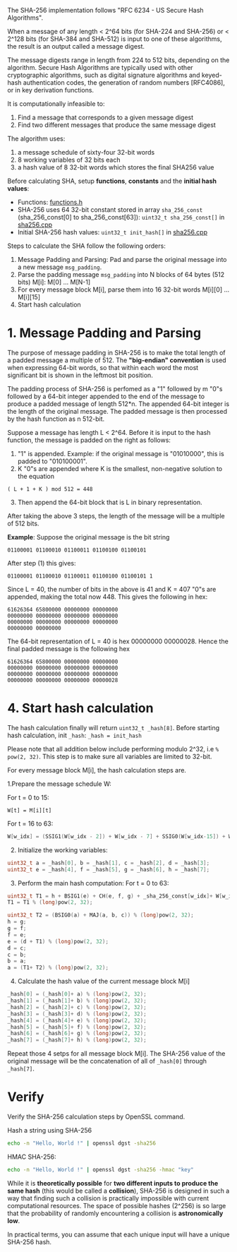 The SHA-256 implementation follows "RFC 6234 - US Secure Hash Algorithms".

When a message of any length < 2^64 bits (for SHA-224 and SHA-256) or < 2^128 bits (for SHA-384 and SHA-512) is input to one of these algorithms, the result is an output called a message digest.

The message digests range in length from 224 to 512 bits, depending on the algorithm. Secure Hash Algorithms are typically used with other cryptographic algorithms, such as digital signature algorithms and keyed-hash authentication codes, the generation of random numbers [RFC4086], or in key derivation functions.

It is computationally infeasible to:
1. Find a message that corresponds to a given message digest
2. Find two different messages that produce the same message digest

The algorithm uses:
1. a message schedule of sixty-four 32-bit words
2. 8 working variables of 32 bits each
3. a hash value of 8 32-bit words which stores the final SHA256 value

Before calculating SHA, setup **functions**, **constants** and the **initial hash values**:
* Functions: [functions.h](functions.h)
* SHA-256 uses 64 32-bit constant stored in array ``sha_256_const`` (sha_256_const[0] to sha_256_const[63]):  ``uint32_t sha_256_const[]`` in [sha256.cpp](sha256.cpp)
* Initial SHA-256 hash values: ``uint32_t init_hash[]`` in [sha256.cpp](sha256.cpp)

Steps to calculate the SHA follow the following orders:
1. Message Padding and Parsing: Pad and parse the original message into a new message ``msg_padding``.
2. Parse the padding message ``msg_padding`` into N blocks of 64 bytes (512 bits) M[i]: M[0] ... M[N-1]
3. For every message block M[i], parse them into 16 32-bit words M[i][0] ... M[i][15]
4. Start hash calculation   

# 1. Message Padding and Parsing

The purpose of message padding in SHA-256 is to make the total length of a padded message a multiple of 512. The **"big-endian" convention** is used when expressing 64-bit words, so that within each word the most significant bit is shown in the leftmost bit position.

The padding process of SHA-256 is perfomed as a "1" followed by m "0"s followed by a 64-bit integer appended to the end of the message to produce a padded message of length 512*n. The appended 64-bit integer is the length of the original message. The padded message is then processed by the hash function as n 512-bit.

Suppose a message has length L < 2^64. Before it is input to the hash function, the message is padded on the right as follows:
1. "1" is appended. Example: if the original message is "01010000", this is padded to "010100001".
2.  K "0"s are appended where K is the smallest, non-negative solution to the equation
```
( L + 1 + K ) mod 512 = 448
```
3. Then append the 64-bit block that is L in binary representation.

After taking the above 3 steps, the length of the message will be a multiple of 512 bits.

**Example**: Suppose the original message is the bit string
```
01100001 01100010 01100011 01100100 01100101
```
After step (1) this gives:
```
01100001 01100010 01100011 01100100 01100101 1
```
Since L = 40, the number of bits in the above is 41 and K = 407 "0"s are appended, making the total now 448. This gives the following in hex:
```
61626364 65800000 00000000 00000000
00000000 00000000 00000000 00000000
00000000 00000000 00000000 00000000
00000000 00000000
```
The 64-bit representation of L = 40 is hex 00000000 00000028. Hence the final padded message is the following hex
```
61626364 65800000 00000000 00000000
00000000 00000000 00000000 00000000
00000000 00000000 00000000 00000000
00000000 00000000 00000000 00000028
```
# 4. Start hash calculation   
The hash calculation finally will return ``uint32_t _hash[8]``. Before starting hash calculation, init ``_hash``: ``_hash = init_hash``

Please note that all addition below include performing modulo 2^32, i.e ``% pow(2, 32)``. This step is to make sure all variables are limited to 32-bit.

For every message block M[i], the hash calculation steps are.

1.Prepare the message schedule W:

For t = 0 to 15:
```
W[t] = M[i][t]
```
For t = 16 to 63:
```c
W[w_idx] = (SSIG1(W[w_idx - 2]) + W[w_idx - 7] + SSIG0(W[w_idx-15]) + W[w_idx - 16] ) % (long) pow(2, 32);
```

2. Initialize the working variables:
```c
uint32_t a = _hash[0], b = _hash[1], c = _hash[2], d = _hash[3];
uint32_t e = _hash[4], f = _hash[5], g = _hash[6], h = _hash[7];
```
3. Perform the main hash computation:
For t = 0 to 63:
```c
uint32_t T1 = h + BSIG1(e) + CH(e, f, g) + _sha_256_const[w_idx]+ W[w_idx];
T1 = T1 % (long)pow(2, 32);

uint32_t T2 = (BSIG0(a) + MAJ(a, b, c)) % (long)pow(2, 32);
h = g;
g = f;
f = e;
e = (d + T1) % (long)pow(2, 32);
d = c;
c = b;
b = a;
a = (T1+ T2) % (long)pow(2, 32);
```
4. Calculate the hash value of the current message block M[i]
```c
_hash[0] = (_hash[0]+ a) % (long)pow(2, 32);
_hash[1] = (_hash[1]+ b) % (long)pow(2, 32);
_hash[2] = (_hash[2]+ c) % (long)pow(2, 32);
_hash[3] = (_hash[3]+ d) % (long)pow(2, 32);
_hash[4] = (_hash[4]+ e) % (long)pow(2, 32);
_hash[5] = (_hash[5]+ f) % (long)pow(2, 32);
_hash[6] = (_hash[6]+ g) % (long)pow(2, 32);
_hash[7] = (_hash[7]+ h) % (long)pow(2, 32);
```

Repeat those 4 setps for all message block M[i]. The SHA-256 value of the original message will be the concatenation of all of ``_hash[0]`` through ``_hash[7]``.
# Verify
Verify the SHA-256 calculation steps by OpenSSL command.

Hash a string using SHA-256
```sh
echo -n "Hello, World !" | openssl dgst -sha256
```
HMAC SHA-256:
```sh
echo -n "Hello, World !" | openssl dgst -sha256 -hmac "key"
```
While it is **theoretically possible** for **two different inputs to produce the same hash** (this would be called a **collision**), SHA-256 is designed in such a way that finding such a collision is practically impossible with current computational resources. The space of possible hashes (2^256) is so large that the probability of randomly encountering a collision is **astronomically low**.

In practical terms, you can assume that each unique input will have a unique SHA-256 hash.
